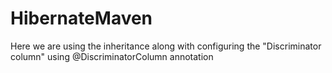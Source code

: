 # HibernateMaven

Here we are using the inheritance along with configuring the "Discriminator column" using @DiscriminatorColumn annotation
